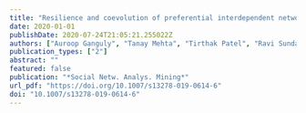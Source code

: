 ```yaml
---
title: "Resilience and coevolution of preferential interdependent networks"
date: 2020-01-01
publishDate: 2020-07-24T21:05:21.255022Z
authors: ["Auroop Ganguly", "Tanay Mehta", "Tirthak Patel", "Ravi Sundaram", "Devesh Tiwari"]
publication_types: ["2"]
abstract: ""
featured: false
publication: "*Social Netw. Analys. Mining*"
url_pdf: "https://doi.org/10.1007/s13278-019-0614-6"
doi: "10.1007/s13278-019-0614-6"
---
```


